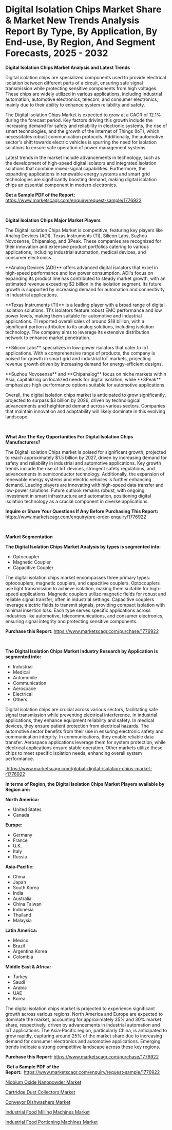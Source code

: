 <p><h1>Digital Isolation Chips Market Share & Market New Trends Analysis Report By Type, By Application, By End-use, By Region, And Segment Forecasts, 2025 - 2032</h1></p><p><strong>Digital Isolation Chips Market Analysis and Latest Trends</strong></p>
<p><p>Digital isolation chips are specialized components used to provide electrical isolation between different parts of a circuit, ensuring safe signal transmission while protecting sensitive components from high voltages. These chips are widely utilized in various applications, including industrial automation, automotive electronics, telecom, and consumer electronics, mainly due to their ability to enhance system reliability and safety.</p><p>The Digital Isolation Chips Market is expected to grow at a CAGR of 12.1% during the forecast period. Key factors driving this growth include the increasing demand for safety and reliability in electronic systems, the rise of smart technologies, and the growth of the Internet of Things (IoT), which necessitates robust communication protocols. Additionally, the automotive sector's shift towards electric vehicles is spurring the need for isolation solutions to ensure safe operation of power management systems.</p><p>Latest trends in the market include advancements in technology, such as the development of high-speed digital isolators and integrated isolation solutions that combine mixed-signal capabilities. Furthermore, the expanding applications in renewable energy systems and smart grid technologies are significantly boosting demand, making digital isolation chips an essential component in modern electronics.</p></p>
<p><strong>Get a Sample PDF of the Report:&nbsp;</strong> <a href="https://www.marketscagr.com/enquiry/request-sample/1776922?utm_campaign=3001&utm_medium=2&utm_source=Github&utm_content=ia&utm_term=25032025&utm_id=digital-isolation-chips">https://www.marketscagr.com/enquiry/request-sample/1776922</a></p>
<p>&nbsp;</p>
<p><strong>Digital Isolation Chips Major Market Players</strong></p>
<p><p>The Digital Isolation Chips Market is competitive, featuring key players like Analog Devices (ADI), Texas Instruments (TI), Silicon Labs, Suzhou Novosense, Chipanalog, and 3Peak. These companies are recognized for their innovation and extensive product portfolios catering to various applications, including industrial automation, medical devices, and consumer electronics.</p><p>**Analog Devices (ADI)** offers advanced digital isolators that excel in high-speed performance and low power consumption. ADI's focus on expanding its product line has contributed to steady market growth, with an estimated revenue exceeding $2 billion in the isolation segment. Its future growth is supported by increasing demand for automation and connectivity in industrial applications.</p><p>**Texas Instruments (TI)** is a leading player with a broad range of digital isolation solutions. TI's isolators feature robust EMC performance and low power levels, making them suitable for automotive and industrial applications. TI reported overall sales of around $18 billion, with a significant portion attributed to its analog solutions, including isolation technology. The company aims to leverage its extensive distribution network to enhance market penetration.</p><p>**Silicon Labs** specializes in low-power isolators that cater to IoT applications. With a comprehensive range of products, the company is poised for growth in smart grid and industrial IoT markets, projecting revenue growth driven by increasing demand for energy-efficient designs.</p><p>**Suzhou Novosense** and **Chipanalog** focus on niche markets within Asia, capitalizing on localized needs for digital isolation, while **3Peak** emphasizes high-performance options suitable for automotive applications.</p><p>Overall, the digital isolation chips market is anticipated to grow significantly, projected to surpass $3 billion by 2026, driven by technological advancements and heightened demand across various sectors. Companies that maintain innovation and adaptability will likely dominate in this evolving landscape.</p></p>
<p>&nbsp;</p>
<p><strong>What Are The Key Opportunities For Digital Isolation Chips Manufacturers?</strong></p>
<p><p>The Digital Isolation Chips market is poised for significant growth, projected to reach approximately $1.5 billion by 2027, driven by increasing demand for safety and reliability in industrial and automotive applications. Key growth trends include the rise of IoT devices, stringent safety regulations, and advancements in semiconductor technology. Additionally, the expansion of renewable energy systems and electric vehicles is further enhancing demand. Leading players are innovating with high-speed data transfer and low-power solutions. Future outlook remains robust, with ongoing investment in smart infrastructure and automation, positioning digital isolation technology as a crucial component in diverse applications.</p></p>
<p><strong>Inquire or Share Your Questions If Any Before Purchasing This Report:</strong> <a href="https://www.marketscagr.com/enquiry/pre-order-enquiry/1776922?utm_campaign=3001&utm_medium=2&utm_source=Github&utm_content=ia&utm_term=25032025&utm_id=digital-isolation-chips">https://www.marketscagr.com/enquiry/pre-order-enquiry/1776922</a></p>
<p>&nbsp;</p>
<p><strong>Market Segmentation</strong></p>
<p><strong>The Digital Isolation Chips Market Analysis by types is segmented into:</strong></p>
<p><ul><li>Optocoupler</li><li>Magnetic Coupler</li><li>Capacitive Coupler</li></ul></p>
<p><p>The digital isolation chips market encompasses three primary types: optocouplers, magnetic couplers, and capacitive couplers. Optocouplers use light transmission to achieve isolation, making them suitable for high-speed applications. Magnetic couplers utilize magnetic fields for robust and reliable signal transfer, often in industrial settings. Capacitive couplers leverage electric fields to transmit signals, providing compact isolation with minimal insertion loss. Each type serves specific applications across industries like automotive, telecommunications, and consumer electronics, ensuring signal integrity and protecting sensitive components.</p></p>
<p><strong>Purchase this Report:&nbsp;</strong><a href="https://www.marketscagr.com/purchase/1776922?utm_campaign=3001&utm_medium=2&utm_source=Github&utm_content=ia&utm_term=25032025&utm_id=digital-isolation-chips">https://www.marketscagr.com/purchase/1776922</a></p>
<p>&nbsp;</p>
<p><strong>The Digital Isolation Chips Market Industry Research by Application is segmented into:</strong></p>
<p><ul><li>Industrial</li><li>Medical</li><li>Automobile</li><li>Communication</li><li>Aerospace</li><li>Electrical</li><li>Others</li></ul></p>
<p><p>Digital isolation chips are crucial across various sectors, facilitating safe signal transmission while preventing electrical interference. In industrial applications, they enhance equipment reliability and safety. In medical devices, they ensure patient protection from electrical hazards. The automotive sector benefits from their use in ensuring electronic safety and communication integrity. In communications, they enable reliable data transfer. Aerospace applications leverage them for system protection, while electrical applications ensure stable operation. Other markets utilize these chips to meet specific isolation needs, enhancing overall system performance.</p></p>
<p><a href="https://www.marketscagr.com/global-digital-isolation-chips-market-r1776922?utm_campaign=3001&utm_medium=2&utm_source=Github&utm_content=ia&utm_term=25032025&utm_id=digital-isolation-chips">&nbsp;https://www.marketscagr.com/global-digital-isolation-chips-market-r1776922</a></p>
<p><strong>In terms of Region, the Digital Isolation Chips Market Players available by Region are:</strong></p>
<p>
    <p> <strong> North America: </strong>
        <ul>
            <li>United States</li>
            <li>Canada</li>
        </ul>
        </p> 
    <p> <strong> Europe: </strong>
        <ul>
            <li>Germany</li>
            <li>France</li>
            <li>U.K.</li>
            <li>Italy</li>
            <li>Russia</li>
        </ul>
        </p> 
    <p> <strong> Asia-Pacific: </strong>
        <ul>
            <li>China</li>
            <li>Japan</li>
            <li>South Korea</li>
            <li>India</li>
            <li>Australia</li>
            <li>China Taiwan</li>
            <li>Indonesia</li>
            <li>Thailand</li>
            <li>Malaysia</li>
        </ul>
        </p> 
    <p> <strong> Latin America: </strong>
        <ul>
            <li>Mexico</li>
            <li>Brazil</li>
            <li>Argentina Korea</li>
            <li>Colombia</li>
        </ul>
        </p> 
    <p> <strong> Middle East & Africa: </strong>
        <ul>
            <li>Turkey</li>
            <li>Saudi</li>
            <li>Arabia</li>
            <li>UAE</li>
            <li>Korea</li>
        </ul>
    </p>
    </p>
<p><p>The digital isolation chips market is projected to experience significant growth across various regions. North America and Europe are expected to dominate the market, accounting for approximately 35% and 30% market share, respectively, driven by advancements in industrial automation and IoT applications. The Asia-Pacific region, particularly China, is anticipated to grow rapidly, capturing around 25% of the market share due to increasing demand for consumer electronics and automotive applications. Emerging trends indicate a strong competitive landscape across these key regions.</p></p>
<p><strong>Purchase this Report: </strong><a href="https://www.marketscagr.com/purchase/1776922?utm_campaign=3001&utm_medium=2&utm_source=Github&utm_content=ia&utm_term=25032025&utm_id=digital-isolation-chips">https://www.marketscagr.com/purchase/1776922</a></p>
<p>&nbsp;<strong>Get a Sample PDF of the Report:&nbsp;&nbsp;</strong><a href="https://www.marketscagr.com/enquiry/request-sample/1776922?utm_campaign=3001&utm_medium=2&utm_source=Github&utm_content=ia&utm_term=25032025&utm_id=digital-isolation-chips">https://www.marketscagr.com/enquiry/request-sample/1776922</a></p>
<p><strong></strong></p>
<p><p><a href="https://github.com/amoakuolaopa/Market-Research-Report-List-1/blob/main/niobium-oxide-nanopowder-market.md?utm_campaign=3001&utm_medium=2&utm_source=Github&utm_content=ia&utm_term=25032025&utm_id=digital-isolation-chips">Niobium Oxide Nanopowder Market</a></p><p><a href="https://www.linkedin.com/pulse/cartridge-dust-collectors-market-size-growing-cagr-102-forecast-wezxe?utm_campaign=3001&utm_medium=2&utm_source=Github&utm_content=ia&utm_term=25032025&utm_id=digital-isolation-chips">Cartridge Dust Collectors Market</a></p><p><a href="https://www.linkedin.com/pulse/conveyor-dishwashers-market-growth-projections-7-cagr-from-nyxee?utm_campaign=3001&utm_medium=2&utm_source=Github&utm_content=ia&utm_term=25032025&utm_id=digital-isolation-chips">Conveyor Dishwashers Market</a></p><p><a href="https://www.linkedin.com/pulse/industrial-food-milling-machines-market-competitive-exzke?utm_campaign=3001&utm_medium=2&utm_source=Github&utm_content=ia&utm_term=25032025&utm_id=digital-isolation-chips">Industrial Food Milling Machines Market</a></p><p><a href="https://www.linkedin.com/pulse/industrial-food-portioning-machines-market-insights-cover-mekde?utm_campaign=3001&utm_medium=2&utm_source=Github&utm_content=ia&utm_term=25032025&utm_id=digital-isolation-chips">Industrial Food Portioning Machines Market</a></p></p>
